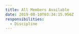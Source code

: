 ```yaml
---
title: All Members Available
date: 2019-08-10T03:34:15.956Z
responsibilities:
  - Discipline
---
```

